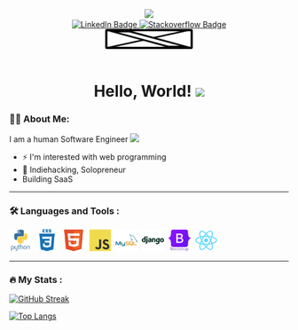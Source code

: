<div id="header" align="center">
  <img src="https://media.giphy.com/media/M9gbBd9nbDrOTu1Mqx/giphy.gif" width="100"/>
</div>

<div id="badges" align="center">
  <a href="www.linkedin.com/in/halil-ibrahim-demir-hid792">
    <img src="https://img.shields.io/badge/LinkedIn-blue?style=for-the-badge&logo=linkedin&logoColor=white" alt="LinkedIn Badge"/>
  </a>
  <a href="https://stackoverflow.com/users/22827036/ibrahim792?tab=profile">
    <img src="https://img.shields.io/badge/StackOverFlow-orange?logo=Stackoverflow&logoColor=white&style=for-the-badge" alt="Stackoverflow Badge"/>
  </a>
  <div align="center">
    <a href="https://x.com/ibrahimdemir792" style=>
      <img src="https://raw.githubusercontent.com/simple-icons/simple-icons/ad59fcfb04f69258fafb6772c684804a3f5fccff/icons/x.svg" style="width: 150px; height: 28px; background-color: black; padding: 4px; border-radius: 3px;" alt="X Badge" />
    </a>
  </div>
  <div>
    <img src="https://komarev.com/ghpvc/?username=ibrahimdemir792&style=flat-square&color=blue" alt=""/>
  </div>
  <h1>
  Hello, World!
  <img src="https://media.giphy.com/media/hvRJCLFzcasrR4ia7z/giphy.gif" width="30px"/>
  </h1>
</div>

### 👨‍💻 About Me:
I am a human Software Engineer <img src="https://media.giphy.com/media/WUlplcMpOCEmTGBtBW/giphy.gif" width="30">
- ⚡ I'm interested with web programming
- 🔭 Indiehacking, Solopreneur
- Building SaaS

---

### 🛠️ Languages and Tools :
<div>
  <img src="https://github.com/devicons/devicon/blob/master/icons/python/python-original-wordmark.svg" title="Java" alt="Java" width="40" height="40"/>&nbsp;
  <img src="https://github.com/devicons/devicon/blob/master/icons/css3/css3-plain-wordmark.svg"  title="CSS3" alt="CSS" width="40" height="40"/>&nbsp;
  <img src="https://github.com/devicons/devicon/blob/master/icons/html5/html5-original.svg" title="HTML5" alt="HTML" width="40" height="40"/>&nbsp;
  <img src="https://github.com/devicons/devicon/blob/master/icons/javascript/javascript-original.svg" title="JavaScript" alt="JavaScript" width="40" height="40"/>&nbsp;
  <img src="https://github.com/devicons/devicon/blob/master/icons/mysql/mysql-original-wordmark.svg" title="MySQL"  alt="MySQL" width="40" height="40"/>&nbsp;
  <img src="https://github.com/devicons/devicon/blob/master/icons/django/django-plain-wordmark.svg" title="Flask"  alt="Django" width="40" height="40"/>&nbsp;
  <img src="https://github.com/devicons/devicon/blob/master/icons/bootstrap/bootstrap-original-wordmark.svg" title="BootStrap"  alt="bootstrap" width="40" height="40"/>&nbsp;
  <img src="https://github.com/devicons/devicon/blob/master/icons/react/react-original.svg" title="React"  alt="react" width="40" height="40"/>&nbsp;
 
</div>

---

### 🔥 My Stats :
[![GitHub Streak](http://github-readme-streak-stats.herokuapp.com?user=ibrahimdemir792&theme=dark&background=000000)](https://git.io/streak-stats)

[![Top Langs](https://github-readme-stats.vercel.app/api/top-langs/?username=ibrahimdemir792&layout=compact&theme=vision-friendly-dark)](https://github.com/anuraghazra/github-readme-stats)




<!--
**ibrahimdemir792/ibrahimdemir792** is a ✨ _special_ ✨ repository because its `README.md` (this file) appears on your GitHub profile.

Here are some ideas to get you started:

- 🔭 I’m currently working on ...
- 🌱 I’m currently learning ...
- 👯 I’m looking to collaborate on ...
- 🤔 I’m looking for help with ...
- 💬 Ask me about ...
- 📫 How to reach me: ...
- 😄 Pronouns: ...
- ⚡ Fun fact: ...
-->
